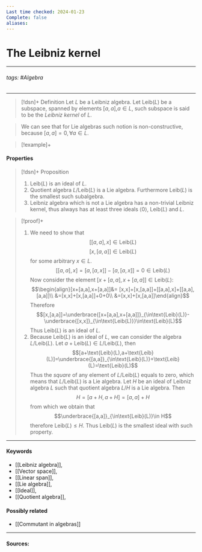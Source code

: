 ```yaml
---
Last time checked: 2024-01-23
Complete: false
aliases:
---
```

# The Leibniz kernel
***
###### tags: #Algebra 
***
>[!dsn]+ Definition
>Let $L$ be a Leibniz algebra. Let $\text{Leib}(L)$ be a subspace, spanned by elements $[a,a]$,$a\in L$, such subspace is said to be the *Leibniz kernel* of $L$.

>We can see that for Lie algebras such notion is non-constructive, because $[a,a]=0,\forall a\in L$.

>[!example]+
>
#### Properties
>[!dsn]+ Proposition
>1. $\text{Leib}(L)$ is an ideal of $L$.
>2. Quotient algebra $L/\text{Leib}(L)$ is a Lie algebra. Furthermore $\text{Leib}(L)$ is the smallest such subalgebra.
>3. Leibniz algebra which is not a Lie algebra has a non-trivial Leibniz kernel, thus always has at least three ideals $\langle 0 \rangle$, $\text{Leib}(L)$ and $L$.

>[!proof]+
>1. We need to show that
>   $$[[a,a],x]\in\text{Leib}(L)$$
>   $$[x,[a,a]]\in\text{Leib}(L)$$
>   for some arbitrary $x\in L$. 
>   $$[[a,a],x]=[a,[a,x]]-[a,[a,x]]=0\in\text{Leib}(L)$$
>   Now consider the element $[x+[a,a],x+[a,a]]\in\text{Leib}(L)$:
>   $$\begin{align}[x+[a,a],x+[a,a]]&= [x,x]+[x,[a,a]]+[[a,a],x]+[[a,a],[a,a]]\\ &=[x,x]+[x,[a,a]]+0+0\\ &=[x,x]+[x,[a,a]]\end{align}$$
>   Therefore
>   $$[x,[a,a]]=\underbrace{[x+[a,a],x+[a,a]]}_{\in\text{Leib}(L)}-\underbrace{[x,x]}_{\in\text{Leib(L)}}\in\text{Leib}(L)$$
>   Thus $\text{Leib}(L)$ is an ideal of $L$.
>2. Because $\text{Leib}(L)$ is an ideal of $L$, we can consider the  algebra $L/\text{Leib}(L)$. 
>   Let $a+\text{Leib}(L)\in L/\text{Leib}(L)$, then
>   $$[a+\text{Leib}(L),a+\text{Leib}(L)]=\underbrace{[a,a]}_{\in\text{Leib}(L)}+\text{Leib}(L)=\text{Leib}(L)$$
>   Thus the *square* of any element of $L/\text{Leib}(L)$ equals to zero, which means that $L/\text{Leib}(L)$ is a Lie algebra.
>   $_{}$
>   Let $H$ be an ideal of Leibniz algebra $L$ such that  quotient algebra $L/H$ is a Lie algebra. Then
>   $$H=[a+H,a+H]=[a,a]+H$$
>   from which we obtain that
>   $$\underbrace{[a,a]}_{\in\text{Leib}(L)}\in H$$
>   therefore $\text{Leib}(L)\le H$. Thus $\text{Leib}(L)$ is the smallest ideal with such property.
***
#### Keywords
- [[Leibniz algebra]],
- [[Vector space]],
- [[Linear span]],
- [[Lie algebra]],
- [[Ideal]],
- [[Quotient algebra]],
#### Possibly related
- [[Commutant in algebras]]
***
#### Sources: